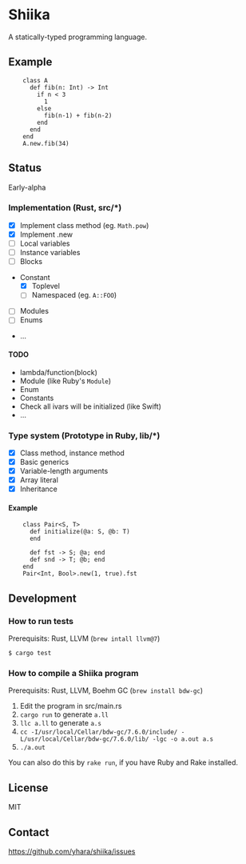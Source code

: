 # Shiika

A statically-typed programming language.

## Example

        class A
          def fib(n: Int) -> Int
            if n < 3
              1
            else
              fib(n-1) + fib(n-2)
            end
          end
        end
        A.new.fib(34)

## Status

Early-alpha

### Implementation (Rust, src/*)

- [x] Implement class method (eg. `Math.pow`)
- [x] Implement .new
- [ ] Local variables
- [ ] Instance variables
- [ ] Blocks
- Constant
  - [x] Toplevel
  - [ ] Namespaced (eg. `A::FOO`)
- [ ] Modules
- [ ] Enums
- ...

#### TODO

- lambda/function(block)
- Module (like Ruby's `Module`)
- Enum
- Constants
- Check all ivars will be initialized (like Swift)
- ...

### Type system (Prototype in Ruby, lib/*)

- [x] Class method, instance method
- [x] Basic generics
- [x] Variable-length arguments
- [x] Array literal
- [x] Inheritance

#### Example

        class Pair<S, T>
          def initialize(@a: S, @b: T)
          end

          def fst -> S; @a; end
          def snd -> T; @b; end
        end
        Pair<Int, Bool>.new(1, true).fst

## Development

### How to run tests

Prerequisits: Rust, LLVM (`brew intall llvm@7`)

```
$ cargo test
```

### How to compile a Shiika program

Prerequisits: Rust, LLVM, Boehm GC (`brew install bdw-gc`)

1. Edit the program in src/main.rs
2. `cargo run` to generate `a.ll`
3. `llc a.ll` to generate `a.s`
4. `cc -I/usr/local/Cellar/bdw-gc/7.6.0/include/ -L/usr/local/Cellar/bdw-gc/7.6.0/lib/ -lgc -o a.out a.s`
5. `./a.out`

You can also do this by `rake run`, if you have Ruby and Rake installed.

## License

MIT

## Contact

https://github.com/yhara/shiika/issues
